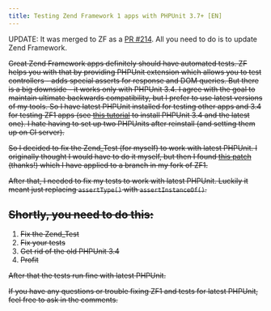 ```yaml
---
title: Testing Zend Framework 1 apps with PHPUnit 3.7+ [EN]
---
```


UPDATE: It was merged to ZF as a [PR #214](https://github.com/zendframework/zf1/pull/214). All you need to do is to update Zend Framework.

<s>

Great Zend Framework apps definitely should have automated tests. ZF helps you with that by providing PHPUnit extension which allows you to test controllers - adds special asserts for response and DOM queries. But there is a big downside - it works only with PHPUnit 3.4. I agree with the goal to maintain ultimate backwards compatibility, but I prefer to use latest versions of my tools. So I have latest PHPUnit installed for testing other apps and 3.4 for testing ZF1 apps (see [this tutorial](http://tech.vg.no/2011/11/29/running-multiple-versions-of-phpunit/) to install PHPUnit 3.4 and the latest one). I hate having to set up two PHPUnits after reinstall (and setting them up on CI server).

So I decided to fix the Zend_Test (for myself) to work with latest PHPUnit. I originally thought I would have to do it myself, but then I found [this patch](http://opensource.hqcodeshop.com/Zend%20Framework/PHPUnit%203.7%20-%201.12.1/) (thanks!) which I have applied to a branch in my fork of ZF1.

After that, I needed to fix my tests to work with latest PHPUnit. Luckily it meant just replacing `assertType()` with `assertInstanceOf()`.

## Shortly, you need to do this:
1. Fix the Zend_Test
2. Fix your tests
3. Get rid of the old PHPUnit 3.4
4. Profit

After that the tests run fine with latest PHPUnit.

If you have any questions or trouble fixing ZF1 and tests for latest PHPUnit, feel free to ask in the comments.

</s>
